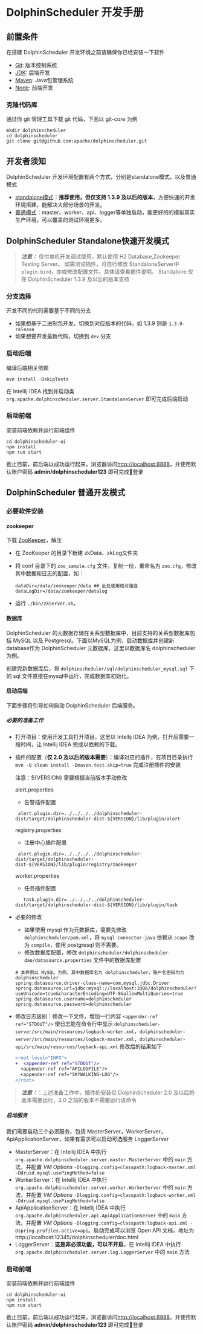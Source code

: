 # DolphinScheduler 开发手册

## 前置条件

在搭建 DolphinScheduler 开发环境之前请确保你已经安装一下软件

* [Git](https://git-scm.com/downloads): 版本控制系统
* [JDK](https://www.oracle.com/technetwork/java/javase/downloads/index.html): 后端开发
* [Maven](http://maven.apache.org/download.cgi): Java包管理系统
* [Node](https://nodejs.org/en/download): 前端开发

### 克隆代码库

通过你 git 管理工具下载 git 代码，下面以 git-core 为例

```shell
mkdir dolphinscheduler
cd dolphinscheduler
git clone git@github.com:apache/dolphinscheduler.git
```

## 开发者须知

DolphinScheduler 开发环境配置有两个方式，分别是standalone模式，以及普通模式

* [standalone模式](#dolphinscheduler-standalone快速开发模式)：**推荐使用，但仅支持 1.3.9 及以后的版本**，方便快速的开发环境搭建，能解决大部分场景的开发。
* [普通模式](#dolphinscheduler-普通开发模式)：master、worker、api、logger等单独启动，能更好的的模拟真实生产环境，可以覆盖的测试环境更多。

## DolphinScheduler Standalone快速开发模式

> **_注意：_** 仅供单机开发调试使用，默认使用 H2 Database,Zookeeper Testing Server。
> 如需测试插件，可自行修改 StandaloneServer中`plugin.bind`，亦或修改配置文件。具体请查看插件说明。
> Standalone 仅在 DolphinScheduler 1.3.9 及以后的版本支持

### 分支选择

开发不同的代码需要基于不同的分支

* 如果想基于二进制包开发，切换到对应版本的代码，如 1.3.9 则是 `1.3.9-release`
* 如果想要开发最新代码，切换到 `dev` 分支

### 启动后端

编译后端相关依赖

```shell
mvn install -DskipTests
```

在 Intellij IDEA 找到并启动类 `org.apache.dolphinscheduler.server.StandaloneServer` 即可完成后端启动

### 启动前端

安装前端依赖并运行前端组件

```shell
cd dolphinscheduler-ui
npm install
npm run start
```

截止目前，前后端以成功运行起来，浏览器访问[http://localhost:8888](http://localhost:8888)，并使用默认账户密码 **admin/dolphinscheduler123** 即可完成登录

## DolphinScheduler 普通开发模式

### 必要软件安装

#### zookeeper

下载 [ZooKeeper](https://www.apache.org/dyn/closer.lua/zookeeper/zookeeper-3.6.3)，解压

* 在 ZooKeeper 的目录下新建 zkData、zkLog文件夹
* 将 conf 目录下的 `zoo_sample.cfg` 文件，复制一份，重命名为 `zoo.cfg`，修改其中数据和日志的配置，如：

    ```shell
    dataDir=/data/zookeeper/data ## 此处使用绝对路径
    dataLogDir=/data/zookeeper/datalog
    ```

* 运行 `./bin/zkServer.sh`。

#### 数据库

DolphinScheduler 的元数据存储在关系型数据库中，目前支持的关系型数据库包括 MySQL 以及 Postgresql。下面以MySQL为例，启动数据库并创建新database作为 DolphinScheduler 元数据库，这里以数据库名 dolphinscheduler 为例。

创建完新数据库后，将 `dolphinscheduler/sql/dolphinscheduler_mysql.sql` 下的 sql 文件直接在mysql中运行，完成数据库初始化。

#### 启动后端

下面步骤将引导如何启动 DolphinScheduler 后端服务。

##### 必要的准备工作

* 打开项目：使用开发工具打开项目，这里以 Intellij IDEA 为例，打开后需要一段时间，让 Intellij IDEA 完成以依赖的下载。
  
* 插件的配置（**仅 2.0 及以后的版本需要**）：编译对应的插件，在项目目录执行 `mvn -U clean install -Dmaven.test.skip=true` 完成注册插件的安装

  注意：${VERSION} 需要根据当前版本手动修改

  alert.properties
  * 告警插件配置
  ```alert.properties
   alert.plugin.dir=../../../../dolphinscheduler-dist/target/dolphinscheduler-dist-${VERSION}/lib/plugin/alert	
  ```
  registry.properties
  * 注册中心插件配置
  ```registry.properties
   alert.plugin.dir=../../../../dolphinscheduler-dist/target/dolphinscheduler-dist-${VERSION}/lib/plugin/registry/zookeeper	
  ```
  worker.properties
  * 任务插件配置
  ```worker.properties
     task.plugin.dir=../../../../dolphinscheduler-dist/target/dolphinscheduler-dist-${VERSION}/lib/plugin/task	
  ```
* 必要的修改
  * 如果使用 mysql 作为元数据库，需要先修改 `dolphinscheduler/pom.xml`，将 `mysql-connector-java` 依赖从 `scope` 改为 `compile`，使用 postgresql 则不需要。
  * 修改数据库配置，修改 `dolphinscheduler/dolphinscheduler-dao/datasource.properties` 文件中的数据库配置

  ```properties
  # 本样例以 MySQL 为例，其中数据库名为 dolphinscheduler，账户名密码均为 dolphinscheduler
  spring.datasource.driver-class-name=com.mysql.jdbc.Driver
  spring.datasource.url=jdbc:mysql://localhost:3306/dolphinscheduler?useUnicode=true&characterEncoding=UTF-8&allowMultiQueries=true
  spring.datasource.username=dolphinscheduler
  spring.datasource.password=dolphinscheduler
  ```

* 修改日志级别：修改一下文件，增加一行内容 `<appender-ref ref="STDOUT"/>` 使日志能在命令行中显示 `dolphinscheduler-server/src/main/resources/logback-worker.xml`，`dolphinscheduler-server/src/main/resources/logback-master.xml`，`dolphinscheduler-api/src/main/resources/logback-api.xml` 修改后的结果如下

  ```diff
  <root level="INFO">
  +  <appender-ref ref="STDOUT"/>
    <appender-ref ref="APILOGFILE"/>
    <appender-ref ref="SKYWALKING-LOG"/>
  </root>
  ```

> **_注意：_**：上述准备工作中，插件的安装仅 DolphinScheduler 2.0 及以后的版本需要运行，2.0 之前的版本不需要运行该命令

##### 启动服务

我们需要启动三个必须服务，包括 MasterServer，WorkerServer，ApiApplicationServer，如果有需求可以启动可选服务 LoggerServer

* MasterServer：在 Intellij IDEA 中执行 `org.apache.dolphinscheduler.server.master.MasterServer` 中的 `main` 方法，并配置 *VM Options* `-Dlogging.config=classpath:logback-master.xml -Ddruid.mysql.usePingMethod=false`
* WorkerServer：在 Intellij IDEA 中执行 `org.apache.dolphinscheduler.server.worker.WorkerServer` 中的 `main` 方法，并配置 *VM Options* `-Dlogging.config=classpath:logback-worker.xml -Ddruid.mysql.usePingMethod=false`
* ApiApplicationServer：在 Intellij IDEA 中执行 `org.apache.dolphinscheduler.api.ApiApplicationServer` 中的 `main` 方法，并配置 *VM Options* `-Dlogging.config=classpath:logback-api.xml -Dspring.profiles.active=api`。启动完成可以浏览 Open API 文档，地址为 http://localhost:12345/dolphinscheduler/doc.html
* LoggerServer：**这是非必须功能，可以不开启**，在 Intellij IDEA 中执行 `org.apache.dolphinscheduler.server.log.LoggerServer` 中的 `main` 方法

### 启动前端

安装前端依赖并运行前端组件

```shell
cd dolphinscheduler-ui
npm install
npm run start
```

截止目前，前后端以成功运行起来，浏览器访问[http://localhost:8888](http://localhost:8888)，并使用默认账户密码 **admin/dolphinscheduler123** 即可完成登录
